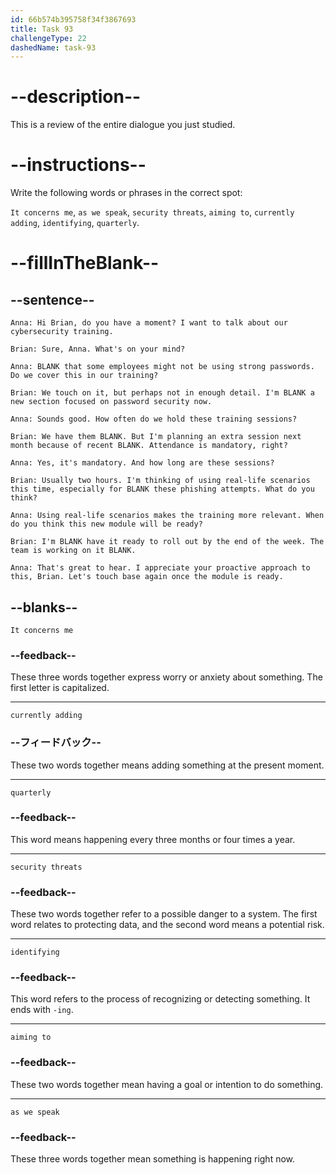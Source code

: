 ```yaml
---
id: 66b574b395758f34f3867693
title: Task 93
challengeType: 22
dashedName: task-93
---
```


<!-- REVIEW -->

# --description--

This is a review of the entire dialogue you just studied.

# --instructions--

Write the following words or phrases in the correct spot:

`It concerns me`, `as we speak`, `security threats`, `aiming to`, `currently adding`, `identifying`, `quarterly`.

# --fillInTheBlank--

## --sentence--

`Anna: Hi Brian, do you have a moment? I want to talk about our cybersecurity training.`

`Brian: Sure, Anna. What's on your mind?`

`Anna: BLANK that some employees might not be using strong passwords. Do we cover this in our training?`

`Brian: We touch on it, but perhaps not in enough detail. I'm BLANK a new section focused on password security now.`

`Anna: Sounds good. How often do we hold these training sessions?`

`Brian: We have them BLANK. But I'm planning an extra session next month because of recent BLANK. Attendance is mandatory, right?`

`Anna: Yes, it's mandatory. And how long are these sessions?`

`Brian: Usually two hours. I'm thinking of using real-life scenarios this time, especially for BLANK these phishing attempts. What do you think?`

`Anna: Using real-life scenarios makes the training more relevant. When do you think this new module will be ready?`

`Brian: I'm BLANK have it ready to roll out by the end of the week. The team is working on it BLANK.`

`Anna: That's great to hear. I appreciate your proactive approach to this, Brian. Let's touch base again once the module is ready.`

## --blanks--

`It concerns me`

### --feedback--

These three words together express worry or anxiety about something. The first letter is capitalized.

---

`currently adding`

### --フィードバック--

These two words together means adding something at the present moment.

---

`quarterly`

### --feedback--

This word means happening every three months or four times a year.

---

`security threats`

### --feedback--

These two words together refer to a possible danger to a system. The first word relates to protecting data, and the second word means a potential risk.

---

`identifying`

### --feedback--

This word refers to the process of recognizing or detecting something. It ends with `-ing`.

---

`aiming to`

### --feedback--

These two words together mean having a goal or intention to do something.

---

`as we speak`

### --feedback--

These three words together mean something is happening right now.
